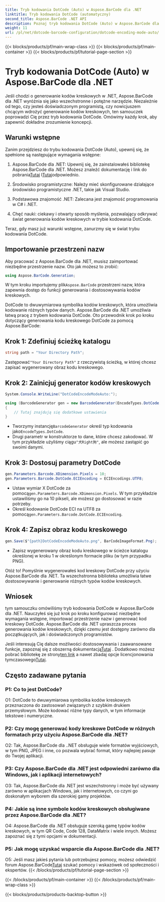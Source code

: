 ```yaml
---
title: Tryb kodowania DotCode (Auto) w Aspose.BarCode dla .NET
linktitle: Tryb kodowania DotCode (automatyczny)
second_title: Aspose.BarCode .NET API
description: Poznaj tryb kodowania DotCode (Auto) w Aspose.BarCode dla .NET, potężnym narzędziu do generowania kodów kreskowych. Dowiedz się jak krok po kroku wygenerować kody kreskowe DotCode. Sprawdź dokumentację, pobierz bibliotekę i uzyskaj licencje tymczasowe.
weight: 11
url: /pl/net/dotcode-barcode-configuration/dotcode-encoding-mode-auto/
---
```


{{< blocks/products/pf/main-wrap-class >}}
{{< blocks/products/pf/main-container >}}
{{< blocks/products/pf/tutorial-page-section >}}

# Tryb kodowania DotCode (Auto) w Aspose.BarCode dla .NET

Jeśli chodzi o generowanie kodów kreskowych w .NET, Aspose.BarCode dla .NET wyróżnia się jako wszechstronne i potężne narzędzie. Niezależnie od tego, czy jesteś doświadczonym programistą, czy nowicjuszem chcącym wdrożyć generowanie kodów kreskowych, ten samouczek poprowadzi Cię przez tryb kodowania DotCode. Omówimy każdy krok, aby zapewnić dokładne zrozumienie koncepcji.

## Warunki wstępne

Zanim przejdziesz do trybu kodowania DotCode (Auto), upewnij się, że spełnione są następujące wymagania wstępne:

1.  Aspose.BarCode dla .NET: Upewnij się, że zainstalowałeś bibliotekę Aspose.BarCode dla .NET. Możesz znaleźć dokumentację i link do pobrania[Tutaj](https://reference.aspose.com/barcode/net/) I[Tutaj](https://releases.aspose.com/barcode/net/)odpowiednio.

2. Środowisko programistyczne: Należy mieć skonfigurowane działające środowisko programistyczne .NET, takie jak Visual Studio.

3. Podstawowa znajomość .NET: Zalecana jest znajomość programowania w C# i .NET.

4. Chęć nauki: ciekawy i otwarty sposób myślenia, pozwalający odkrywać świat generowania kodów kreskowych w trybie kodowania DotCode.

Teraz, gdy masz już warunki wstępne, zanurzmy się w świat trybu kodowania DotCode.

## Importowanie przestrzeni nazw

Aby pracować z Aspose.BarCode dla .NET, musisz zaimportować niezbędne przestrzenie nazw. Oto jak możesz to zrobić:

```csharp
using Aspose.BarCode.Generation;
```

 W tym kroku importujemy plik`Aspose.BarCode` przestrzeni nazw, która zapewnia dostęp do funkcji generowania i dostosowywania kodów kreskowych.

DotCode to dwuwymiarowa symbolika kodów kreskowych, która umożliwia kodowanie różnych typów danych. Aspose.BarCode dla .NET umożliwia łatwą pracę z trybem kodowania DotCode. Oto przewodnik krok po kroku dotyczący generowania kodu kreskowego DotCode za pomocą Aspose.BarCode:

## Krok 1: Zdefiniuj ścieżkę katalogu

```csharp
string path = "Your Directory Path";
```

 Zastępować`"Your Directory Path"` z rzeczywistą ścieżką, w której chcesz zapisać wygenerowany obraz kodu kreskowego.

## Krok 2: Zainicjuj generator kodów kreskowych

```csharp
System.Console.WriteLine("DotCodeEncodeModeAuto:");

using (BarcodeGenerator gen = new BarcodeGenerator(EncodeTypes.DotCode, "犬Right狗"))
{
    // Tutaj znajdują się dodatkowe ustawienia
}
```

-  Tworzymy instancję`BarcodeGenerator` określ typ kodowania jako`EncodeTypes.DotCode`.
-  Drugi parametr w konstruktorze to dane, które chcesz zakodować. W tym przykładzie użyliśmy ciągu`"犬Right狗"`, ale możesz zastąpić go swoimi danymi.

## Krok 3: Dostosuj parametry DotCode

```csharp
gen.Parameters.Barcode.XDimension.Pixels = 10;
gen.Parameters.Barcode.DotCode.ECIEncoding = ECIEncodings.UTF8;
```

-  Ustaw wymiar X DotCode za pomocą`gen.Parameters.Barcode.XDimension.Pixels`. W tym przykładzie ustawiliśmy go na 10 pikseli, ale możesz go dostosować w razie potrzeby.
-  Określ kodowanie DotCode ECI na UTF8 za pomocą`gen.Parameters.Barcode.DotCode.ECIEncoding`.

## Krok 4: Zapisz obraz kodu kreskowego

```csharp
gen.Save($"{path}DotCodeEncodeModeAuto.png", BarCodeImageFormat.Png);
```

- Zapisz wygenerowany obraz kodu kreskowego w ścieżce katalogu określonej w kroku 1 w określonym formacie pliku (w tym przypadku PNG).

Otóż to! Pomyślnie wygenerowałeś kod kreskowy DotCode przy użyciu Aspose.BarCode dla .NET. Ta wszechstronna biblioteka umożliwia łatwe dostosowywanie i generowanie różnych typów kodów kreskowych.

## Wniosek

tym samouczku omówiliśmy tryb kodowania DotCode w Aspose.BarCode dla .NET. Nauczyłeś się już krok po kroku konfigurować niezbędne wymagania wstępne, importować przestrzenie nazw i generować kod kreskowy DotCode. Aspose.BarCode dla .NET upraszcza proces generowania kodów kreskowych, dzięki czemu jest dostępny zarówno dla początkujących, jak i doświadczonych programistów.

 Jeśli interesują Cię dalsze możliwości dostosowywania i zaawansowane funkcje, zapoznaj się z obszerną dokumentacją[Tutaj](https://reference.aspose.com/barcode/net/) . Dodatkowo możesz pobrać bibliotekę ze strony[ten link](https://releases.aspose.com/barcode/net/) a nawet zbadaj opcje licencjonowania tymczasowego[Tutaj](https://purchase.aspose.com/temporary-license/).

## Często zadawane pytania

### P1: Co to jest DotCode?

O1: DotCode to dwuwymiarowa symbolika kodów kreskowych przeznaczona do zastosowań związanych z szybkim drukiem przemysłowym. Może kodować różne typy danych, w tym informacje tekstowe i numeryczne.

### P2: Czy mogę generować kody kreskowe DotCode w różnych formatach przy użyciu Aspose.BarCode dla .NET?

O2: Tak, Aspose.BarCode dla ..NET obsługuje wiele formatów wyjściowych, w tym PNG, JPEG i inne, co pozwala wybrać format, który najlepiej pasuje do Twojej aplikacji.

### P3: Czy Aspose.BarCode dla .NET jest odpowiedni zarówno dla Windows, jak i aplikacji internetowych?

O3: Tak, Aspose.BarCode dla .NET jest wszechstronny i może być używany zarówno w aplikacjach Windows, jak i internetowych, co czyni go doskonałym wyborem dla szerokiej gamy projektów.

### P4: Jakie są inne symbole kodów kreskowych obsługiwane przez Aspose.BarCode dla .NET?

O4: Aspose.BarCode dla .NET obsługuje szeroką gamę typów kodów kreskowych, w tym QR Code, Code 128, DataMatrix i wiele innych. Możesz zapoznać się z tymi opcjami w dokumentacji.

### P5: Jak mogę uzyskać wsparcie dla Aspose.BarCode dla .NET?

 O5: Jeśli masz jakieś pytania lub potrzebujesz pomocy, możesz odwiedzić forum Aspose.BarCode[Tutaj](https://forum.aspose.com/c/barcode/13) szukać pomocy i wskazówek od społeczności i ekspertów.
{{< /blocks/products/pf/tutorial-page-section >}}

{{< /blocks/products/pf/main-container >}}
{{< /blocks/products/pf/main-wrap-class >}}

{{< blocks/products/products-backtop-button >}}
